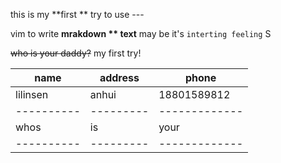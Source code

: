 this is my  **first ** try to use  ---

vim to write  **mrakdown ** text** may be it's `interting feeling` S 

~~who is your daddy?~~  my first try!

| name     | address | phone       |
|----------|---------|-------------|
| lilinsen | anhui   | 18801589812 |
|----------|---------|-------------|
| whos     | is      | your        |
|----------|---------|-------------|

